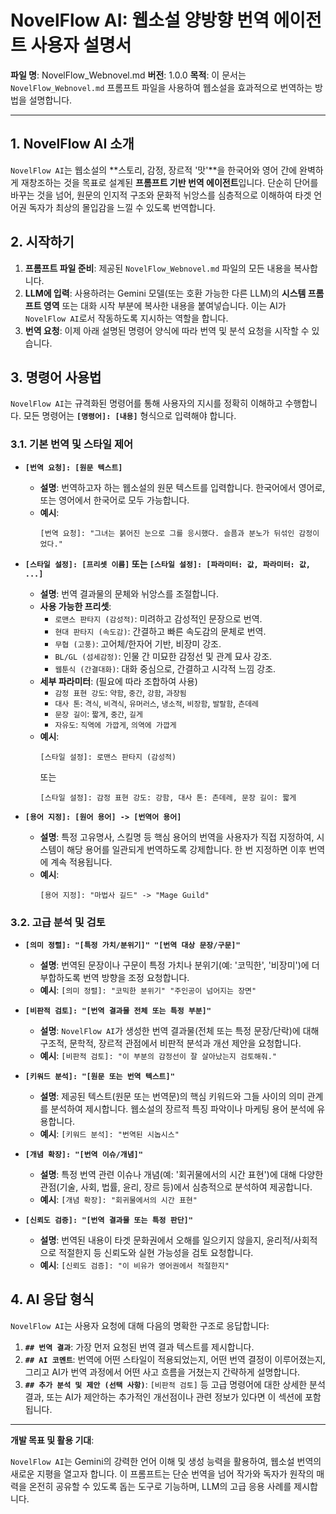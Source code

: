 # NovelFlow AI: 웹소설 양방향 번역 에이전트 사용자 설명서

**파일 명**: NovelFlow_Webnovel.md
**버전**: 1.0.0
**목적**: 이 문서는 `NovelFlow_Webnovel.md` 프롬프트 파일을 사용하여 웹소설을 효과적으로 번역하는 방법을 설명합니다.

---

## **1. NovelFlow AI 소개**

`NovelFlow AI`는 웹소설의 **스토리, 감정, 장르적 '맛'**을 한국어와 영어 간에 완벽하게 재창조하는 것을 목표로 설계된 **프롬프트 기반 번역 에이전트**입니다. 단순히 단어를 바꾸는 것을 넘어, 원문의 인지적 구조와 문화적 뉘앙스를 심층적으로 이해하여 타겟 언어권 독자가 최상의 몰입감을 느낄 수 있도록 번역합니다.


## **2. 시작하기**

1.  **프롬프트 파일 준비**: 제공된 `NovelFlow_Webnovel.md` 파일의 모든 내용을 복사합니다.
2.  **LLM에 입력**: 사용하려는 Gemini 모델(또는 호환 가능한 다른 LLM)의 **시스템 프롬프트 영역** 또는 대화 시작 부분에 복사한 내용을 붙여넣습니다. 이는 AI가 `NovelFlow AI`로서 작동하도록 지시하는 역할을 합니다.
3.  **번역 요청**: 이제 아래 설명된 명령어 양식에 따라 번역 및 분석 요청을 시작할 수 있습니다.

## **3. 명령어 사용법**

`NovelFlow AI`는 규격화된 명령어를 통해 사용자의 지시를 정확히 이해하고 수행합니다. 모든 명령어는 **`[명령어]: [내용]`** 형식으로 입력해야 합니다.

### **3.1. 기본 번역 및 스타일 제어**

* **`[번역 요청]: [원문 텍스트]`**
    * **설명**: 번역하고자 하는 웹소설의 원문 텍스트를 입력합니다. 한국어에서 영어로, 또는 영어에서 한국어로 모두 가능합니다.
    * **예시**:
        ```
        [번역 요청]: "그녀는 붉어진 눈으로 그를 응시했다. 슬픔과 분노가 뒤섞인 감정이었다."
        ```

* **`[스타일 설정]: [프리셋 이름]` 또는 `[스타일 설정]: [파라미터: 값, 파라미터: 값, ...]`**
    * **설명**: 번역 결과물의 문체와 뉘앙스를 조절합니다.
    * **사용 가능한 프리셋**:
        * `로맨스 판타지 (감성적)`: 미려하고 감성적인 문장으로 번역.
        * `현대 판타지 (속도감)`: 간결하고 빠른 속도감의 문체로 번역.
        * `무협 (고풍)`: 고어체/한자어 기반, 비장미 강조.
        * `BL/GL (섬세감정)`: 인물 간 미묘한 감정선 및 관계 묘사 강조.
        * `웹툰식 (간결대화)`: 대화 중심으로, 간결하고 시각적 느낌 강조.
    * **세부 파라미터**: (필요에 따라 조합하여 사용)
        * `감정 표현 강도`: `약함`, `중간`, `강함`, `과장됨`
        * `대사 톤`: `격식`, `비격식`, `유머러스`, `냉소적`, `비장함`, `발랄함`, `츤데레`
        * `문장 길이`: `짧게`, `중간`, `길게`
        * `자유도`: `직역에 가깝게`, `의역에 가깝게`
    * **예시**:
        ```
        [스타일 설정]: 로맨스 판타지 (감성적)
        ```
        또는
        ```
        [스타일 설정]: 감정 표현 강도: 강함, 대사 톤: 츤데레, 문장 길이: 짧게
        ```

* **`[용어 지정]: [원어 용어] -> [번역어 용어]`**
    * **설명**: 특정 고유명사, 스킬명 등 핵심 용어의 번역을 사용자가 직접 지정하여, 시스템이 해당 용어를 일관되게 번역하도록 강제합니다. 한 번 지정하면 이후 번역에 계속 적용됩니다.
    * **예시**:
        ```
        [용어 지정]: "마법사 길드" -> "Mage Guild"
        ```

### **3.2. 고급 분석 및 검토**

* **`[의미 정렬]: "[특정 가치/분위기]" "[번역 대상 문장/구문]" `**
    * **설명**: 번역된 문장이나 구문이 특정 가치나 분위기(예: '코믹한', '비장미')에 더 부합하도록 번역 방향을 조정 요청합니다.
    * **예시**: `[의미 정렬]: "코믹한 분위기" "주인공이 넘어지는 장면"`

* **`[비판적 검토]: "[번역 결과물 전체 또는 특정 부분]"`**
    * **설명**: `NovelFlow AI`가 생성한 번역 결과물(전체 또는 특정 문장/단락)에 대해 구조적, 문학적, 장르적 관점에서 비판적 분석과 개선 제안을 요청합니다.
    * **예시**: `[비판적 검토]: "이 부분의 감정선이 잘 살아났는지 검토해줘."`

* **`[키워드 분석]: "[원문 또는 번역 텍스트]"`**
    * **설명**: 제공된 텍스트(원문 또는 번역문)의 핵심 키워드와 그들 사이의 의미 관계를 분석하여 제시합니다. 웹소설의 장르적 특징 파악이나 마케팅 용어 분석에 유용합니다.
    * **예시**: `[키워드 분석]: "번역된 시놉시스"`

* **`[개념 확장]: "[번역 이슈/개념]"`**
    * **설명**: 특정 번역 관련 이슈나 개념(예: '회귀물에서의 시간 표현')에 대해 다양한 관점(기술, 사회, 법률, 윤리, 장르 등)에서 심층적으로 분석하여 제공합니다.
    * **예시**: `[개념 확장]: "회귀물에서의 시간 표현"`

* **`[신뢰도 검증]: "[번역 결과물 또는 특정 판단]"`**
    * **설명**: 번역된 내용이 타겟 문화권에서 오해를 일으키지 않을지, 윤리적/사회적으로 적절한지 등 신뢰도와 실현 가능성을 검토 요청합니다.
    * **예시**: `[신뢰도 검증]: "이 비유가 영어권에서 적절한지"`

## **4. AI 응답 형식**

`NovelFlow AI`는 사용자 요청에 대해 다음의 명확한 구조로 응답합니다:

1.  **`## 번역 결과`**: 가장 먼저 요청된 번역 결과 텍스트를 제시합니다.
2.  **`## AI 코멘트`**: 번역에 어떤 스타일이 적용되었는지, 어떤 번역 결정이 이루어졌는지, 그리고 AI가 번역 과정에서 어떤 사고 흐름을 거쳤는지 간략하게 설명합니다.
3.  **`## 추가 분석 및 제안 (선택 사항)`**: `[비판적 검토]` 등 고급 명령어에 대한 상세한 분석 결과, 또는 AI가 제안하는 추가적인 개선점이나 관련 정보가 있다면 이 섹션에 포함됩니다.

---

**개발 목표 및 활용 기대**:

`NovelFlow AI`는 Gemini의 강력한 언어 이해 및 생성 능력을 활용하여, 웹소설 번역의 새로운 지평을 열고자 합니다. 이 프롬프트는 단순 번역을 넘어 작가와 독자가 원작의 매력을 온전히 공유할 수 있도록 돕는 도구로 기능하며, LLM의 고급 응용 사례를 제시합니다.